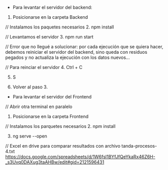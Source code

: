 - Para levantar el servidor del backend:


1. Posicionarse en la carpeta Backend


// Instalamos los paquetes necesarios
2.  npm install 


// Levantamos el servidor
3.  npm run start



// Error que no llegué a solucionar: 
por cada ejecución que se quiera hacer,
debemos reiniciar el servidor del backend,
sino queda con residuos pegados y no actualiza la ejecución con los datos nuevos...


// Para reinciar el servidor
4. Ctrl + C


5. S


6. Volver al paso 3.


- Para levantar el servidor del Frontend


// Abrir otra terminal en paralelo
1. Posicionarse en la carpeta Frontend


// Instalamos los parquetes necesarios
2. npm install


3. ng serve --open


// Excel en drive para comparar resultados con archivo tanda-procesos-4.txt
https://docs.google.com/spreadsheets/d/1W6fsl1BYfJfQeYkaRx46Z6H-_s3Uvq0DAXug3taAHBw/edit#gid=2121596431